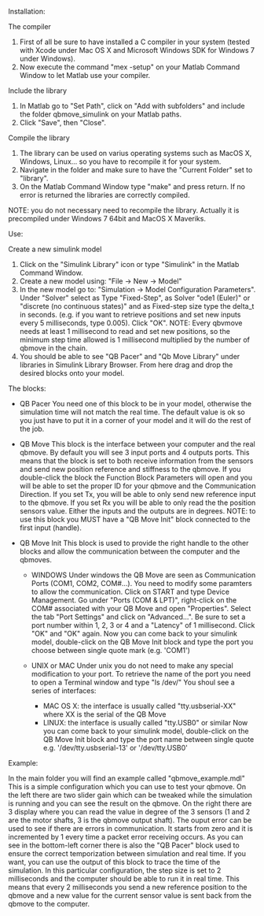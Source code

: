 Installation:

The compiler
1)  First of all be sure to have installed a C compiler in your system
    (tested with Xcode under Mac OS X and Microsoft Windows SDK for
    Windows 7 under Windows).
2)  Now execute the command "mex -setup" on your Matlab Command Window
    to let Matlab use your compiler.

Include the library
1)  In Matlab go to "Set Path", click on "Add with subfolders" and include
    the folder qbmove_simulink on your Matlab paths.
2)  Click "Save", then "Close".

Compile the library
1)  The library can be used on varius operating systems such as MacOS X,
    Windows, Linux... so you have to recompile it for your system.
2)  Navigate in the folder and make sure to have the "Current Folder" set
    to "library".
3)  On the Matlab Command Window type "make" and press return. If no error
    is returned the libraries are correctly compiled.

NOTE: you do not necessary need to recompile the library. Actually it is
precompiled under Windows 7 64bit and MacOS X Maveriks.



Use:

Create a new simulink model
1)  Click on the "Simulink Library" icon or type "Simulink" in the Matlab
    Command Window.
2)  Create a new model using: "File -> New -> Model"
3)  In the new model go to: "Simulation -> Model Configuration Parameters".
    Under "Solver" select as Type "Fixed-Step", as Solver "ode1 (Euler)" or
    "discrete (no continuous states)" and as Fixed-step size type the
    delta_t in seconds. (e.g. if you want to retrieve positions and set new
    inputs every 5 milliseconds, type 0.005). Click "OK".
    NOTE: Every qbvmove needs at least 1 millisecond to read and set new
    positions, so the minimum step time allowed is 1 millisecond multiplied
    by the number of qbmove in the chain.
4)  You should be able to see "QB Pacer" and "Qb Move Library" under
    libraries in Simulink Library Browser. From here drag and drop the
    desired blocks onto your model.

The blocks:

- QB Pacer
    You need one of this block to be in your model, otherwise the
    simulation time will not match the real time. The default value is ok
    so you just have to put it in a corner of your model and it will do the
    rest of the job.

- QB Move
    This block is the interface between your computer and the real qbmove.
    By default you will see 3 input ports and 4 outputs ports. This means
    that the block is set to both receive information from the sensors
    and send new position reference and stiffness to the qbmove.
    If you double-click the block the Function Block Parameters will open
    and you will be able to set the proper ID for your qbmove and the
    Communication Direction. If you set Tx, you will be able to only send
    new reference input to the qbmove. If you set Rx you will be able to
    only read the the position sensors value.
    Either the inputs and the outputs are in degrees.
    NOTE: to use this block you MUST have a "QB Move Init" block connected
    to the first input (handle).

- QB Move Init
    This block is used to provide the right handle to the other blocks
    and allow the communication between the computer and the qbmoves.
    - WINDOWS
        Under windows the QB Move are seen as Communication Ports (COM1,
        COM2, COM#...).
        You need to modify some paramters to allow the communication.
        Click on START and type Device Management.
        Go under "Ports (COM & LPT)", right-click on the COM# associated
        with your QB Move and open "Properties".
        Select the tab "Port Settings" and click on "Advanced...".
        Be sure to set a port number within 1, 2, 3 or 4 and a "Latency"
        of 1 millisecond. Click "OK" and "OK" again.
        Now you can come back to your simulink model, double-click on the
        QB Move Init block and type the port you choose between single
        quote mark (e.g. 'COM1')
        
    - UNIX or MAC
        Under unix you do not need to make any special modification to
        your port.
        To retrieve the name of the port you need to open a Terminal
        window and type "ls /dev/"
        You shoul see a series of interfaces:
         - MAC OS X: the interface is usually called "tty.usbserial-XX"
           where XX is the serial of the QB Move
         - LINUX: the interface is usually called "tty.USB0" or similar
        Now you can come back to your simulink model, double-click on the
        QB Move Init block and type the port name between single quote
        e.g. '/dev/tty.usbserial-13' or '/dev/tty.USB0'


Example:

In the main folder you will find an example called "qbmove_example.mdl"
This is a simple configuration which you can use to test your qbmove.
On the left there are two slider gain which can be tweaked while the
simulation is running and you can see the result on the qbmove.
On the right there are 3 display where you can read the value in degree of
the 3 sensors (1 and 2 are the motor shafts, 3 is the qbmove output shaft).
The ouput error can be used to see if there are errors in communication.
It starts from zero and it is incremented by 1 every time a packet error
receiving occurs.
As you can see in the bottom-left corner there is also the "QB Pacer" block
used to ensure the correct temporization between simulation and real time.
If you want, you can use the output of this block to trace the time of the
simulation.
In this particular configuration, the step size is set to 2 milliseconds
and the computer should be able to run it in real time. This means that
every 2 milliseconds you send a new reference position to the qbmove and a
new value for the current sensor value is sent back from the qbmove to the
computer.
